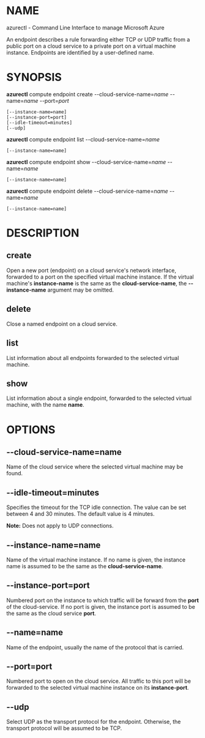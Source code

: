 # NAME

azurectl - Command Line Interface to manage Microsoft Azure

An endpoint describes a rule forwarding either TCP or UDP traffic from a public
port on a cloud service to a private port on a virtual machine instance.
Endpoints are identified by a user-defined name.

# SYNOPSIS

__azurectl__ compute endpoint create --cloud-service-name=*name* --name=*name*
--port=*port*

    [--instance-name=name]
    [--instance-port=port]
    [--idle-timeout=minutes]
    [--udp]

__azurectl__ compute endpoint list --cloud-service-name=*name*

    [--instance-name=name]

__azurectl__ compute endpoint show --cloud-service-name=*name* --name=*name*

    [--instance-name=name]

__azurectl__ compute endpoint delete --cloud-service-name=*name* --name=*name*

    [--instance-name=name]

# DESCRIPTION

## __create__

Open a new port (endpoint) on a cloud service's network interface, forwarded to
a port on the specified virtual machine instance. If the virtual machine's
__instance-name__ is the same as the __cloud-service-name__, the
__--instance-name__ argument may be omitted.

## __delete__

Close a named endpoint on a cloud service.

## __list__

List information about all endpoints forwarded to the selected virtual machine.

## __show__

List information about a single endpoint, forwarded to the selected virtual
machine, with the name __name__.

# OPTIONS

## __--cloud-service-name=name__

Name of the cloud service where the selected virtual machine may be found.

## __--idle-timeout=minutes__

Specifies the timeout for the TCP idle connection. The value can be set between
4 and 30 minutes. The default value is 4 minutes.

**Note:** Does not apply to UDP connections.

## __--instance-name=name__

Name of the virtual machine instance. If no name is given, the instance name is
assumed to be the same as the __cloud-service-name__.

## __--instance-port=port__

Numbered port on the instance to which traffic will be forward from the __port__
of the cloud-service. If no port is given, the instance port is assumed to be
the same as the cloud service __port__.

## __--name=name__

Name of the endpoint, usually the name of the protocol that is carried.

## __--port=port__

Numbered port to open on the cloud service. All traffic to this port will be
forwarded to the selected virtual machine instance on its __instance-port__.

## __--udp__

Select UDP as the transport protocol for the endpoint. Otherwise, the transport
protocol will be assumed to be TCP.

